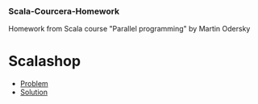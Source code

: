 ### Scala-Courcera-Homework
Homework from Scala course "Parallel programming" by Martin Odersky

# Scalashop

  * [Problem](https://github.com/maxim092001/Scala-Coursera-Homework/tree/parallel/design/scalashop)
  * [Solution](https://github.com/maxim092001/Scala-Coursera-Homework/blob/master/parallel/quickcheck/src/main/scala/scalashop)
